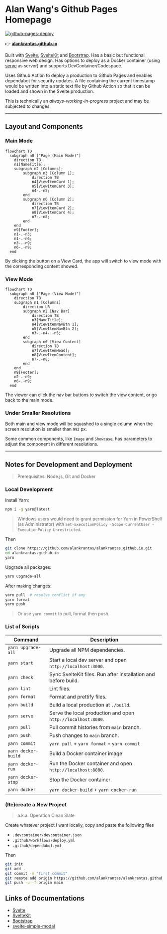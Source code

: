 # Alan Wang's Github Pages Homepage

[![github-pages-deploy](https://github.com/alankrantas/alankrantas.github.io/actions/workflows/github-pages-deploy.yml/badge.svg)](https://github.com/alankrantas/alankrantas.github.io/actions/workflows/github-pages-deploy.yml)

👉 [**alankrantas.github.io**](https://alankrantas.github.io/)

Built with [Svelte](https://svelte.dev/docs), [SvelteKit](https://kit.svelte.dev/docs/introduction) and [Bootstrap](https://getbootstrap.com/docs/5.3/getting-started/introduction/). Has a basic but functional responsive web design. Has options to deploy as a Docker container (using [serve](https://www.npmjs.com/package/serve) as server) and supports DevContainer/Codespace.

Uses Github Action to deploy a production to Github Pages and enables dependabot for security updates. A file containing the current timestamp would be written into a static text file by Github Action so that it can be loaded and shown in the Svelte production.

This is technically an _always-working-in-progress_ project and may be subjected to changes.

---

## Layout and Components

### Main Mode

```mermaid
flowchart TD
  subgraph n0 ["Page (Main Mode)"]
    direction TB
    n1[NameTitle];
    subgraph n2 [Columns];
        subgraph n3 [Column 1];
            direction TB
            n4[ViewItemCard 1];
            n5[ViewItemCard 3];
            n4-.-n5;
        end
        subgraph n6 [Column 2];
            direction TB
            n7[ViewItemCard 2];
            n8[ViewItemCard 4];
            n7-.-n8;
        end
    end
    n9[Footer];
    n1-.-n3;
    n1-.-n6;
    n3-.-n9;
    n6-.-n9;
  end
```

By clicking the button on a View Card, the app will switch to view mode with the corresponding content showed.

### View Mode

```mermaid
flowchart TD
  subgraph n0 ["Page (View Mode)"]
    direction TB
    subgraph n1 [Columns]
        direction LR
        subgraph n2 [Nav Bar]
            direction TB
            n3[NameTitle];
            n4[ViewItemNavBtn 1];
            n5[ViewItemNavBtn 2];
            n3-.-n4-.-n5;
        end
        subgraph n6 [View Content]
            direction TB
            n7[ViewItemHead];
            n8[ViewItemContent];
            n7-.-n8;
        end
    end
    n9[Footer];
    n2-.-n9;
    n6-.-n9;
  end
```

The viewer can click the nav bar buttons to switch the view content, or go back to the main mode.

### Under Smaller Resolutions

Both main and view mode will be squashed to a single column when the screen resolution is smaller than `992` px.

Some common components, like `Image` and `Showcase`, has parameters to adjust the component in different resolutions.

---

## Notes for Development and Deployment

> Prerequisites: Node.js, Git and Docker

### Local Development

Install Yarn:

```bash
npm i -g yarn@latest
```

> Windows users would need to grant permission for Yarn in PowerShell (as Administrator) with `Set-ExecutionPolicy -Scope CurrentUser -ExecutionPolicy Unrestricted`.

Then

```bash
git clone https://github.com/alankrantas/alankrantas.github.io.git
cd alankrantas.github.io
yarn
```

Upgrade all packages:

```bash
yarn upgrade-all
```

After making changes:

```bash
yarn pull  # resolve conflict if any
yarn format
yarn push
```

> Or use `yarn commit` to pull, format then push.

### List of Scripts

| Command             | Description                                                    |
| ------------------- | -------------------------------------------------------------- |
| `yarn upgrade-all`  | Upgrade all NPM dependencies.                                  |
| `yarn start`        | Start a local dev server and open `http://localhost:3000`.     |
| `yarn check`        | Sync SvelteKit files. Run after installation and before build. |
| `yarn lint`         | Lint files.                                                    |
| `yarn format`       | Format and prettify files.                                     |
| `yarn build`        | Build a local production at `./build`.                         |
| `yarn serve`        | Serve the local production and open `http://localhost:8080`.   |
| `yarn pull`         | Pull commit histories from `main` branch.                      |
| `yarn push`         | Push changes to `main` branch.                                 |
| `yarn commit`       | `yarn pull` + `yarn format` + `yarn commit`                    |
| `yarn docker-build` | Build a Docker container image                                 |
| `yarn docker-run`   | Run the Docker container and open `http://localhost:8080`.     |
| `yarn docker-stop`  | Stop the Docker container.                                     |
| `yarn docker`       | `yarn docker-build` + `yarn docker-run`                        |

### (Re)create a New Project

> a.k.a. Operation Clean Slate

Create whatever project I want locally, copy and paste the following files

- `.devcontainer/devcontainer.json`
- `.github/workflows/deploy.yml`
- `.github/dependabot.yml`

Then

```bash
git init
git add .
git commit -m "first commit"
git remote add origin https://github.com/alankrantas/alankrantas.github.io.git
git push -u -f origin main
```

## Links of Documentations

- [Svelte](https://svelte.dev/docs)
- [SvelteKit](https://kit.svelte.dev/docs/introduction)
- [Bootstrap](https://getbootstrap.com/docs/5.3/getting-started/introduction/)
- [svelte-simple-modal](https://github.com/flekschas/svelte-simple-modal#api)
